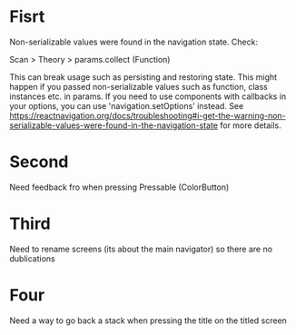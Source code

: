 # Fisrt
Non-serializable values were found in the navigation state. Check:

Scan > Theory > params.collect (Function)

This can break usage such as persisting and restoring state. This might happen if you passed non-serializable values such as function, class instances etc. in params. If you need to use components with callbacks in your options, you can use 'navigation.setOptions' instead. See https://reactnavigation.org/docs/troubleshooting#i-get-the-warning-non-serializable-values-were-found-in-the-navigation-state for more details.

# Second
Need feedback fro when pressing Pressable (ColorButton)

# Third
Need to rename screens (its about the main navigator) so there are no dublications

# Four
Need a way to go back a stack when pressing the title on the titled screen